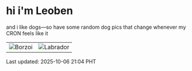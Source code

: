# hi i'm Leoben

and i like dogs—so have some random dog pics that change whenever my CRON feels like it

|  |  |
|--------|----------|
| ![Borzoi](https://random-dog-vercel.vercel.app/api/random-borzoi?v=1759755855) | ![Labrador](https://random-dog-vercel.vercel.app/api/random-labrador?v=1759755855) |

Last updated: 2025-10-06 21:04 PHT

